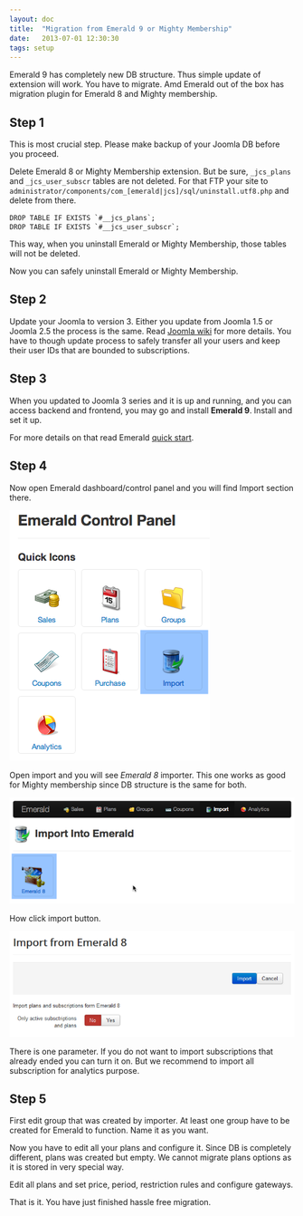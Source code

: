 ```yaml
---
layout: doc
title:  "Migration from Emerald 9 or Mighty Membership"
date:   2013-07-01 12:30:30
tags: setup
---
```


Emerald 9 has completely new DB structure. Thus simple update of extension will work. You have to migrate. Amd Emerald out of the box has migration plugin for Emerald 8 and Mighty membership.

## Step 1

<div class="alert alert-error">This is most crucial step. Please make backup of your Joomla DB before you proceed.</div>

Delete Emerald 8 or Mighty Membership extension. But be sure, `_jcs_plans` and `_jcs_user_subscr` tables are not deleted. For that FTP your site to `administrator/components/com_[emerald|jcs]/sql/uninstall.utf8.php` and delete from there.

    DROP TABLE IF EXISTS `#__jcs_plans`;
    DROP TABLE IF EXISTS `#__jcs_user_subscr`;

This way, when you uninstall Emerald or Mighty Membership, those tables will not be deleted.

Now you can safely uninstall Emerald or Mighty Membership.

## Step 2

Update your Joomla to version 3. Either you update from Joomla 1.5 or Joomla 2.5 the process is the same. Read [Joomla wiki](http://docs.joomla.org/How_do_I_upgrade_from_Joomla!_1.5_to_3.x%3F) for more details. You have to though update process to safely transfer all your users and keep their user IDs that are bounded to subscriptions.

## Step 3

When you updated to Joomla 3 series and it is up and running, and you can access backend and frontend, you may go and install **Emerald 9**. Install and set it up.

For more details on that read Emerald [quick start](/en/emerald/emerald-quick-start/).

## Step 4

Now open Emerald dashboard/control panel and you will find Import section there.

![](/assets/img/screenshots/em-imp-cp.png)

Open import and you will see _Emerald 8_ importer. This one works as good for Mighty membership since DB structure is the same for both.

![](/assets/img/screenshots/em-imp-emr.png)

How click import button.

![](/assets/img/screenshots/em-imp-last.png)

There is one parameter. If you do not want to import subscriptions that already ended you can turn it on. But we recommend to import all subscription for analytics purpose.

## Step 5

First edit group that was created by importer. At least one group have to be created for Emerald to function. Name it as you want.

Now you have to edit all your plans and configure it. Since DB is completely different, plans was created but empty. We cannot migrate plans options as it is stored in very special way.

Edit all plans and set price, period, restriction rules and configure gateways.

That is it. You have just finished hassle free migration.

